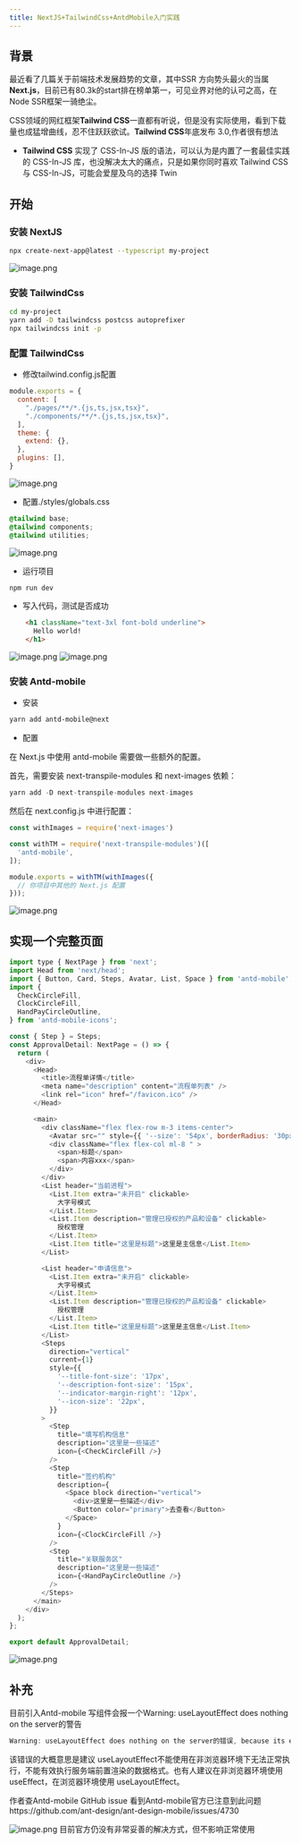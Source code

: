 ```yaml
---
title: NextJS+TailwindCss+AntdMobile入门实践
---
```


## 背景

最近看了几篇关于前端技术发展趋势的文章，其中SSR 方向势头最火的当属 **Next.js**，目前已有80.3k的start排在榜单第一，可见业界对他的认可之高，在 Node SSR框架一骑绝尘。

CSS领域的网红框架**Tailwind CSS**一直都有听说，但是没有实际使用，看到下载量也成猛增曲线，忍不住跃跃欲试。**Tailwind CSS**年底发布 3.0,作者很有想法

- **Tailwind CSS** 实现了 CSS-In-JS 版的语法，可以认为是内置了一套最佳实践的 CSS-In-JS 库，也没解决太大的痛点，只是如果你同时喜欢 Tailwind CSS 与 CSS-In-JS，可能会爱屋及乌的选择 Twin

## 开始

### 安装 NextJS

```sh
npx create-next-app@latest --typescript my-project

```

![image.png](https://p9-juejin.byteimg.com/tos-cn-i-k3u1fbpfcp/38494e2c61604bcea4642da7e70b12e1~tplv-k3u1fbpfcp-watermark.image?)

### 安装 TailwindCss

```sh
cd my-project
yarn add -D tailwindcss postcss autoprefixer
npx tailwindcss init -p
```

### 配置 TailwindCss

- 修改tailwind.config.js配置

```js
module.exports = {
  content: [
    "./pages/**/*.{js,ts,jsx,tsx}",
    "./components/**/*.{js,ts,jsx,tsx}",
  ],
  theme: {
    extend: {},
  },
  plugins: [],
}

```
![image.png](https://p6-juejin.byteimg.com/tos-cn-i-k3u1fbpfcp/6e47770828a64df5994cf8a50685f06a~tplv-k3u1fbpfcp-watermark.image?)

- 配置./styles/globals.css

```css
@tailwind base;
@tailwind components;
@tailwind utilities;
```

![image.png](https://p9-juejin.byteimg.com/tos-cn-i-k3u1fbpfcp/fc57b7a7d89a465fa64712ba2e976430~tplv-k3u1fbpfcp-watermark.image?)

- 运行项目

```sh
npm run dev
```

- 写入代码，测试是否成功

```html
    <h1 className="text-3xl font-bold underline">
      Hello world!
    </h1>
```

![image.png](https://p6-juejin.byteimg.com/tos-cn-i-k3u1fbpfcp/c4c80df0fc3549338a12176eda6cca6c~tplv-k3u1fbpfcp-watermark.image?)
![image.png](https://p3-juejin.byteimg.com/tos-cn-i-k3u1fbpfcp/f9fdb1a9a68c46498c0b24d7640acd8f~tplv-k3u1fbpfcp-watermark.image?)
### 安装 Antd-mobile

- 安装

```sh
yarn add antd-mobile@next
```

- 配置

在 Next.js 中使用 antd-mobile 需要做一些额外的配置。

首先，需要安装 next-transpile-modules 和 next-images 依赖：

```js
yarn add -D next-transpile-modules next-images
```

然后在 next.config.js 中进行配置：

```js
const withImages = require('next-images')

const withTM = require('next-transpile-modules')([
  'antd-mobile',
]);

module.exports = withTM(withImages({
  // 你项目中其他的 Next.js 配置
}));
```

![image.png](https://p1-juejin.byteimg.com/tos-cn-i-k3u1fbpfcp/91681b7f79ba42fc92cb239ebb2700ae~tplv-k3u1fbpfcp-watermark.image?)

## 实现一个完整页面

```js
import type { NextPage } from 'next';
import Head from 'next/head';
import { Button, Card, Steps, Avatar, List, Space } from 'antd-mobile';
import {
  CheckCircleFill,
  ClockCircleFill,
  HandPayCircleOutline,
} from 'antd-mobile-icons';

const { Step } = Steps;
const ApprovalDetail: NextPage = () => {
  return (
    <div>
      <Head>
        <title>流程单详情</title>
        <meta name="description" content="流程单列表" />
        <link rel="icon" href="/favicon.ico" />
      </Head>

      <main>
        <div className="flex flex-row m-3 items-center">
          <Avatar src="" style={{ '--size': '54px', borderRadius: '30px' }} />
          <div className="flex flex-col ml-8 " >
            <span>标题</span>
            <span>内容xxx</span>
          </div>
        </div>
        <List header="当前进程">
          <List.Item extra="未开启" clickable>
            大字号模式
          </List.Item>
          <List.Item description="管理已授权的产品和设备" clickable>
            授权管理
          </List.Item>
          <List.Item title="这里是标题">这里是主信息</List.Item>
        </List>

        <List header="申请信息">
          <List.Item extra="未开启" clickable>
            大字号模式
          </List.Item>
          <List.Item description="管理已授权的产品和设备" clickable>
            授权管理
          </List.Item>
          <List.Item title="这里是标题">这里是主信息</List.Item>
        </List>
        <Steps
          direction="vertical"
          current={1}
          style={{
            '--title-font-size': '17px',
            '--description-font-size': '15px',
            '--indicator-margin-right': '12px',
            '--icon-size': '22px',
          }}
        >
          <Step
            title="填写机构信息"
            description="这里是一些描述"
            icon={<CheckCircleFill />}
          />
          <Step
            title="签约机构"
            description={
              <Space block direction="vertical">
                <div>这里是一些描述</div>
                <Button color="primary">去查看</Button>
              </Space>
            }
            icon={<ClockCircleFill />}
          />
          <Step
            title="关联服务区"
            description="这里是一些描述"
            icon={<HandPayCircleOutline />}
          />
        </Steps>
      </main>
    </div>
  );
};

export default ApprovalDetail;

```

![image.png](https://p9-juejin.byteimg.com/tos-cn-i-k3u1fbpfcp/86f104c260704d7caf8bf73a74fd575d~tplv-k3u1fbpfcp-watermark.image?)

## 补充

目前引入Antd-mobile 写组件会报一个Warning: useLayoutEffect does nothing on the server的警告
```js
Warning: useLayoutEffect does nothing on the server的错误, because its effect cannot be encoded into the server renderer's output format. This will lead to a mismatch between the initial, non-hydrated UI and the intended UI. To avoid this, useLayoutEffect should only be used in components that render exclusively on the client. See https://reactjs.org/link/uselayouteffect-ssr for common fixes.
```
该错误的大概意思是建议 useLayoutEffect不能使用在非浏览器环境下无法正常执行，不能有效执行服务端前置渲染的数据格式。也有人建议在非浏览器环境使用 useEffect，在浏览器环境使用 useLayoutEffect。



作者查Antd-mobile GitHub issue 看到Antd-mobile官方已注意到此问题https://github.com/ant-design/ant-design-mobile/issues/4730

![image.png](https://p3-juejin.byteimg.com/tos-cn-i-k3u1fbpfcp/8385a01a39aa4b4587a36240e0ff109d~tplv-k3u1fbpfcp-watermark.image?)
目前官方仍没有非常妥善的解决方式，但不影响正常使用



